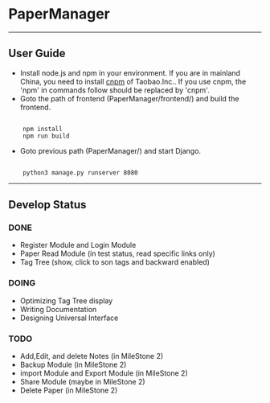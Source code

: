 # PaperManager

---

## User Guide
- Install node.js and npm in your environment. If you are in mainland China, you need to install [cnpm](http://npm.taobao.org/) of Taobao.Inc.. If you use cnpm, the 'npm' in commands follow should be replaced by 'cnpm'.
- Goto the path of frontend (PaperManager/frontend/) and build the frontend.

<pre><code>
    npm install
    npm run build
</code></pre>

- Goto previous path (PaperManager/) and start Django.

<pre><code>
    python3 manage.py runserver 8080
</code></pre>

---

## Develop Status

### DONE
- Register Module and Login Module
- Paper Read Module (in test status, read specific links only)
- Tag Tree (show, click to son tags and backward enabled)

### DOING
- Optimizing Tag Tree display
- Writing Documentation
- Designing Universal Interface

### TODO
- Add,Edit, and delete Notes (in MileStone 2)
- Backup Module (in MileStone 2)
- import Module and Export Module (in MileStone 2)
- Share Module (maybe in MileStone 2)
- Delete Paper (in MileStone 2)
